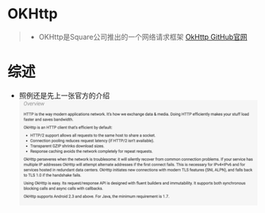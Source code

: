 # OKHttp #
>* OKHttp是Square公司推出的一个网络请求框架 <a href="http://square.github.io/okhttp/">OkHttp GitHub官网</a>

# 综述 #
- 照例还是先上一张官方的介绍
![](img/OkHttpOfficial.png)
